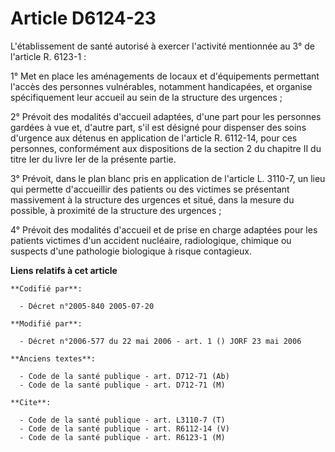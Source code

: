# Article D6124-23

L'établissement de santé autorisé à exercer l'activité mentionnée au 3° de l'article R. 6123-1 :

1° Met en place les aménagements de locaux et d'équipements permettant l'accès des personnes vulnérables, notamment
handicapées, et organise spécifiquement leur accueil au sein de la structure des urgences ;

2° Prévoit des modalités d'accueil adaptées, d'une part pour les personnes gardées à vue et, d'autre part, s'il est désigné
pour dispenser des soins d'urgence aux détenus en application de l'article R. 6112-14, pour ces personnes, conformément aux
dispositions de la section 2 du chapitre II du titre Ier du livre Ier de la présente partie.

3° Prévoit, dans le plan blanc pris en application de l'article L. 3110-7, un lieu qui permette d'accueillir des patients ou
des victimes se présentant massivement à la structure des urgences et situé, dans la mesure du possible, à proximité de la
structure des urgences ;

4° Prévoit des modalités d'accueil et de prise en charge adaptées pour les patients victimes d'un accident nucléaire,
radiologique, chimique ou suspects d'une pathologie biologique à risque contagieux.

**Liens relatifs à cet article**

	**Codifié par**:

	  - Décret n°2005-840 2005-07-20

	**Modifié par**:

	  - Décret n°2006-577 du 22 mai 2006 - art. 1 () JORF 23 mai 2006

	**Anciens textes**:

	  - Code de la santé publique - art. D712-71 (Ab)
	  - Code de la santé publique - art. D712-71 (M)

	**Cite**:

	  - Code de la santé publique - art. L3110-7 (T)
	  - Code de la santé publique - art. R6112-14 (V)
	  - Code de la santé publique - art. R6123-1 (M)
